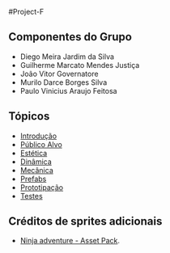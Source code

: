 #Project-F

## Componentes do Grupo

- Diego Meira Jardim da Silva  
- Guilherme Marcato Mendes Justiça  
- João Vitor Governatore  
- Murilo Darce Borges Silva  
- Paulo Vinicius Araujo Feitosa  

## Tópicos
- [Introdução](./docs/1-introducao.md)
- [Público Alvo](./docs/2-publico-alvo.md)
- [Estética](./docs/3-estetica.md)
- [Dinâmica](./docs/4-dinamica.md)
- [Mecânica](./docs/5-mecanica.md)
- [Prefabs](./docs/6-prefabs.md)
- [Prototipação](./docs/7-prototipacao.md)
- [Testes](./docs/8-testes.md)

## Créditos de sprites adicionais
- [Ninja adventure - Asset Pack](https://pixel-boy.itch.io/ninja-adventure-asset-pack). 
